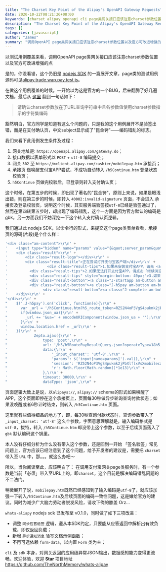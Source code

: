 ```yaml
---
title: "The Charset Key Point of the Alipay's OpenAPI Gateway Requests"
date: 2020-10-22T08:21:26+08:00
keywords: [charset alipay openapi cli page类网关接口应该注意charset参数位置]
description: "The Charset Key Point of the Alipay's OpenAPI Gateway Requests, 调用OpenAPI page类网关接口应该注意charset参数位置"
tags: []
categories: [javascript]
author: "James"
summary: "调用OpenAPI page类网关接口应该注意charset参数位置以及官方可改进增强的点"
---
```


以测试用例覆盖来看，调用OpenAPI page类网关接口应该注意charset参数位置以及官方可改进增强的点

是的，你没看错，这个仍旧是 [nodejs SDK](/posts/yet-another-alipay-openapi-smart-development-kit-in-nodejs-env/) 的一篇展开文章，page类的测试用例源码可见[alipay.trade.wap.pay.test.js](https://github.com/TheNorthMemory/whats-alipay/blob/master/tests/openapi/alipay.trade.wap.pay.test.js)。

在做这个用例覆盖的时候，一开始以为这是官方的一个BUG，后来翻腾了好几遍文档，最后从 [这里](https://opensupport.alipay.com/support/helpcenter/192/201602472810) 翻到一句话如下：

> 请确认charset参数放在了URL查询字符串中且各参数值使用charset参数指示的字符集编码

豁然明白，官方同学是知道有这么个问题的，只是我的这个用例展开不是验签出错，而是在支付确认页，中文subject显示成了"昆金铐"——编码错乱的标志。

我们来看下此用例发生条件及过程：

1. 网关地址是: `https://openapi.alipay.com/gateway.do`；
2. 接口数据以表单形式以 `POST` + `utf-8` 编码提交；
3. 网关 `302` 至 `https://mclient.alipay.com/cashier/mobilepay.htm` 承接页；
4. 承接页 做唤醒支付宝APP尝试，不成功自动转入 `/h5Continue.htm` 登录状态校验页；
5. `h5Continue` 页做完校验后，已登录则转入支付确认页；

这个时候，在第五步的时候，即出现了著名的"昆金铐"，原则上来说，如果是眼浅出错，则在第三步的时候，即转入 `40002:invalid-signature` 页面，不会进入 承接页及登录校验页，说明这个时候，其实服务端验签按`utf-8`已经是验签通过了，然而在第四转第五步时，却出现了编码错乱，这个一方面是因为官方默认的编码是gbk，另一方面我们不妨深挖一下这个转入支付确认页逻辑。

我们通过此 nodejs SDK，以命令行的形式，来提交这个page类表单看看，承接页的源码(片段)是个什么样：

```javascript
'<div class="am-content">\r\n' +
'    <input type="hidden" name="params" value="{&quot;server_param&quot;:&quot;emlkPTQ5O25kcHQ3ZmMwOTtjYz15&quot;}" />\r\n' +
'    <div class="result">\r\n' +
'        <div class="result-logo"></div>\r\n' +
'        <div class="result-title">正在尝试打开支付宝客户端</div>\r\n' +
'                  <div class="result-tips">1.如果未安装支付宝APP，请先 <a class="J-h5Download" href="#">点这里下载支付宝APP</a> 并完成安装，再点击「使用支付宝APP付款」；</div>\r\n' +
'          <div class="result-tips">2.如果无法打开支付宝APP，请点击「继续浏览器付款」；</div>\r\n' +
'          <div class="result-tips" style="margin-bottom: 40px;">3.如果你已完成付款，请点击「已完成付款」；</div>\r\n' +
'          <div class="result-botton"><a class="J-startapp am-button am-button-blue" href="#">使用支付宝APP付款</a></div>\r\n' +
'          <div class="result-botton"><a class="J-h5pay am-button am-button-white" href="#">继续浏览器付款</a></div>\r\n' +
'                <div class="result-botton"><a class="J-complete am-button am-button-white" href="#">已完成付款</a></div>\r\n' +
'    </div>\r\n' +
'</div>\r\n' +
"    $('.J-h5pay').on('click', function(e){\r\n" +
"      var _url = '/h5Continue.htm?h5_route_token=RZ52N4oP3VgS4pukmk2jPbXlflxVsXmobilecashierRZ54&awid=RZ54RWrYV33dZbX9cIbtVw8KL6sUY3mobileclientgwRZ54';\r\n" +
'      if(window.json_ua){\r\n' +
"        _url += '&ua=' + encodeURIComponent(window.json_ua + '');\r\n" +
'      }\r\n' +
'      window.location.href = _url\r\n' +
'    })\r\n' +
'            Zepto.ajax({\r\n' +
"                type: 'post',\r\n" +
"                url: '/h5/h5RoutePayResultQuery.json?operateType=1&h5_route_token=RZ52N4oP3VgS4pukmk2jPbXlflxVsXmobilecashierRZ54',\r\n" +
'                data:{\r\n' +
"                    '_input_charset': 'utf-8',\r\n" +
"                    'params': $('input[name=params]').val(),\r\n" +
"                    'session': 'RZ52N4oP3VgS4pukmk2jPbXlflxVsXmobilecashierRZ54',\r\n" +
"                    'r': Math.floor(Math.random()*1e13)\r\n" +
'                },\r\n' +
'                timeout: 30000,\r\n' +
"                dataType: 'json',\r\n" +
```

页面逻辑大致上是说，以`alipays://`, `alipay://` schema的形式如果唤醒了APP，这个页面即停在这个承接页上，页面每30秒做异步轮询查询付款状态；如果没唤醒或者6秒计时结束，则转入 `/h5Continue.htm` 页面。

这里就有些值得细品的地方了，即，每30秒查询付款状态时，查询参数带入了 `_input_charset: 'utf-8'` 这么个参数，字面意思理解就是，输入编码格式是`utf-8`，拔特，转入 `/h5Continue.htm` 却没带上这个参数，以至于后续页面落入了 `gbk` 默认编码这个锅里。

本人没有仔细分析为什么没有带入这个参数，还是回到一开始 「签名验签」常见问题上，官方应该已经注意到了这个问题，给予开发者的建议是，需要把 `charset` 带入至 `URL` 中，那。。。就这么办吧～

所以，当你阅读至此，应该明白了： 在调用支付宝网关page类服务时，有一个参数是当前「必须」带入至URL上的，即`charset`，这个目前是解决编码错乱问题的不二法门。

稍微展开了说，`mobilepay.htm`既然已经感知到了输入编码是`utf-8`了，就应该加强一下转入`/h5Continue.htm`及后续页面的编码一致性问题，这是嫩给官方的建议。同时为减少广大脑力劳动者脱发风险，请收下俺的膝盖 Orz...

`whats-aliapy` nodejs sdk 已发布至 v0.1.0，同时做了如下三项改进：

  - 调整 `同步应答验签` 逻辑，遵从本SDK约定，只要能从应答返回中解析出有效负载，即仅返回负载；
  - 新增 `异步通知消息` 验签文档示例函数；
  - 不再可选依赖 `form-data`，以内置 `Form` 类为主；

`cli` 及 `sdk` 本身，对网关返回的应用级异常JSON输出，数据感知能力变得更流畅。欢迎体验，欢迎 **Star** 项目地址 https://github.com/TheNorthMemory/whats-alipay
